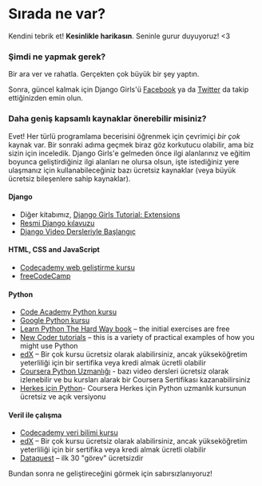 # Sırada ne var?

Kendini tebrik et! **Kesinlikle harikasın**. Seninle gurur duyuyoruz! <3

### Şimdi ne yapmak gerek?

Bir ara ver ve rahatla. Gerçekten çok büyük bir şey yaptın.

Sonra, güncel kalmak için Django Girls'ü [Facebook](http://facebook.com/djangogirls) ya da [Twitter](https://twitter.com/djangogirls) da takip ettiğinizden emin olun.

### Daha geniş kapsamlı kaynaklar önerebilir misiniz?

Evet! Her türlü programlama becerisini öğrenmek için çevrimiçi *bir çok* kaynak var. Bir sonraki adıma geçmek biraz göz korkutucu olabilir, ama biz sizin için inceledik. Django Girls'e gelmeden önce ilgi alanlarınız ve eğitim boyunca geliştirdiğiniz ilgi alanları ne olursa olsun, işte istediğiniz yere ulaşmanız için kullanabileceğiniz bazı ücretsiz kaynaklar (veya büyük ücretsiz bileşenlere sahip kaynaklar).

#### Django

- Diğer kitabımız, [Django Girls Tutorial: Extensions](https://tutorial-extensions.djangogirls.org/)
- [Resmi Django kılavuzu](https://docs.djangoproject.com/en/2.2/intro/tutorial01/)
- [Django Video Dersleriyle Başlangıç](http://www.gettingstartedwithdjango.com/)

#### HTML, CSS and JavaScript

- [Codecademy web geliştirme kursu](https://www.codecademy.com/learn/paths/web-development)
- [freeCodeCamp](https://www.freecodecamp.org/)

#### Python

- [Code Academy Python kursu](https://www.codecademy.com/learn/learn-python)
- [Google Python kursu](https://developers.google.com/edu/python/)
- [Learn Python The Hard Way book](http://learnpythonthehardway.org/book/) – the initial exercises are free
- [New Coder tutorials](http://newcoder.io/tutorials/) – this is a variety of practical examples of how you might use Python
- [edX](https://www.edx.org/course?search_query=python) – Bir çok kursu ücretsiz olarak alabilirsiniz, ancak yükseköğretim yeterliliği için bir sertifika veya kredi almak ücretli olabilir
- [Coursera Python Uzmanlığı](https://www.coursera.org/specializations/python) - bazı video dersleri ücretsiz olarak izlenebilir ve bu kursları alarak bir Coursera Sertifikası kazanabilirsiniz
- [Herkes için Python](https://www.py4e.com/)- Coursera Herkes için Python uzmanlık kursunun ücretsiz ve açık versiyonu

#### Veril ile çalışma

- [Codecademy veri bilimi kursu](https://www.codecademy.com/learn/paths/data-science)
- [edX](https://www.edx.org/course/?search_query=python&subject=Data%20Analysis%20%26%20Statistics) – Bir çok kursu ücretsiz olarak alabilirsiniz, ancak yükseköğretim yeterliliği için bir sertifika veya kredi almak ücretli olabilir
- [Dataquest](https://www.dataquest.io/) – ilk 30 "görev" ücretsizdir

Bundan sonra ne geliştireceğini görmek için sabırsızlanıyoruz!